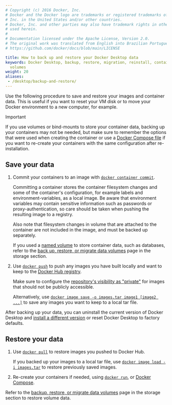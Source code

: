 ```yaml
---
# Copyright (c) 2016 Docker, Inc.
# Docker and the Docker logo are trademarks or registered trademarks of Docker,
# Inc. in the United States and/or other countries.
# Docker, Inc. and other parties may also have trademark rights in other terms
# used herein.
#
# Documentation licensed under the Apache License, Version 2.0.
# The original work was translated from English into Brazilian Portuguese.
# https://github.com/docker/docs/blob/main/LICENSE

title: How to back up and restore your Docker Desktop data
keywords: Docker Desktop, backup, restore, migration, reinstall, containers, images,
  volumes
weight: 20
aliases:
 - /desktop/backup-and-restore/
---
```

Use the following procedure to save and restore your images and container data. This is useful if you want to reset your VM disk or to move your Docker environment to a new
computer, for example.

> [!IMPORTANT]
>
> If you use volumes or bind-mounts to store your container data, backing up your containers may not be needed, but make sure to remember the options that were used when creating the container or use a [Docker Compose file](/reference/compose-file/_index.md) if you want to re-create your containers with the same configuration after re-installation.

## Save your data

1. Commit your containers to an image with [`docker container commit`](/reference/cli/docker/container/commit.md).

   Committing a container stores the container filesystem changes and some of the
   container's configuration, for example labels and environment-variables, as a local image. Be aware that environment variables may contain sensitive
   information such as passwords or proxy-authentication, so care should be taken
   when pushing the resulting image to a registry.

   Also note that filesystem changes in volume that are attached to the
   container are not included in the image, and must be backed up separately.

   If you used a [named volume](/manuals/engine/storage/_index.md#more-details-about-mount-types) to store container data, such as databases, refer to the [back up, restore, or migrate data volumes](/manuals/engine/storage/volumes.md#back-up-restore-or-migrate-data-volumes) page in the storage section.

2. Use [`docker push`](/reference/cli/docker/image/push.md) to push any
   images you have built locally and want to keep to the [Docker Hub registry](/manuals/docker-hub/_index.md).
   
   Make sure to configure the [repository's visibility as "private"](/manuals/docker-hub/repos/_index.md)
   for images that should not be publicly accessible. 

   Alternatively, use [`docker image save -o images.tar image1 [image2 ...]`](/reference/cli/docker/image/save.md)
   to save any images you want to keep to a local tar file. 

After backing up your data, you can uninstall the current version of Docker Desktop
and [install a different version](/manuals/desktop/release-notes.md) or reset Docker Desktop to factory defaults.

## Restore your data

1. Use [`docker pull`](/reference/cli/docker/image/pull.md) to restore images
   you pushed to Docker Hub.

   If you backed up your images to a local tar file, use [`docker image load -i images.tar`](/reference/cli/docker/image/load.md)
   to restore previously saved images.

2. Re-create your containers if needed, using [`docker run`](/reference/cli/docker/container/run.md),
   or [Docker Compose](/manuals/compose/_index.md).

Refer to the [backup, restore, or migrate data volumes](/manuals/engine/storage/volumes.md#back-up-restore-or-migrate-data-volumes) page in the storage section to restore volume data.
